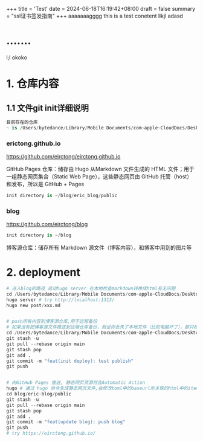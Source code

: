 +++
title = 'Test'
date = 2024-06-18T16:19:42+08:00
draft = false
summary = "ssl证书签发指南"
+++
aaaaaaagggg
this is a test conetent
llkjl
adasd
# .......
l;l
okoko
# 1. 仓库内容


## 1.1 文件git init详细说明
```python
目前存在的仓库
~ is /Users/bytedance/Library/Mobile Documents/com~apple~CloudDocs/Desktop/eric_blog/
```

### erictong.github.io
https://github.com/eirctong/eirctong.github.io 

GitHub Pages 仓库：储存由 Hugo 从Markdown 文件生成的 HTML 文件；用于一组静态网页集合（Static Web Page），这些静态网页由 GitHub 托管（host）和发布，所以是 GitHub + Pages


```python
init directory is ~/blog/eric_blog/public
```

### blog

https://github.com/eirctong/blog

```python
init directory is ~/blog
```

博客源仓库：储存所有 Markdown 源文件（博客内容），和博客中用到的图片等

# 2. deployment
```python
# 进入blog的路径 启动hugo server 在本地检查markdown转换成html有无问题
cd /Users/bytedance/Library/Mobile Documents/com~apple~CloudDocs/Desktop/eric_blog/blog/eric-blog
hugo server # try http://localhost:1313/
hugo new post/xxx.md


# push所有内容到博客源仓库,用于远程备份
# 如果没有把博客源文件推送到远端仓库备份，假设你丢失了本地文件（比如电脑坏了），那只根据public文件夹中的内容是很难复原你的所有博客内容的
cd /Users/bytedance/Library/Mobile Documents/com~apple~CloudDocs/Desktop/eric_blog/blog
git stash -u
git pull --rebase origin main
git stash pop
git add .
git commit -m "feat(init deploy): test publish"
git push


# 向GitHub Pages 推送, 静态网页资源将会Automatic Action
hugo # 通过 hugo 命令生成静态网页文件,会修改toml中的baseurl所关联的html中的item
cd blog/eric-blog/public
git stash -u
git pull --rebase origin main
git stash pop
git add .
git commit -m "feat(update blog): push blog"
git push
# try https://eirctong.github.io/
```